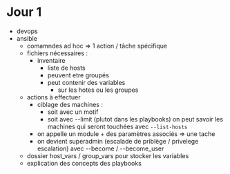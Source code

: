 # Jour 1 

* devops
* ansible 
    * comamndes ad hoc => 1 action / tâche spécifique 
    * fichiers nécessaires :
        * inventaire 
            * liste de hosts 
            * peuvent etre groupés 
            * peut contenir des variables 
                * sur les hotes ou les groupes 
    * actions à effectuer 
        * ciblage des machines :
            * soit avec un motif 
            * soit avec --limit (plutot dans les playbooks)
            on peut savoir les machines qui seront touchées avec `--list-hosts`
        * on appelle un module + des paramètres associés => une tache
        * on devient superadmin (escalade de priblège / privelege escalation) avec --become / --become_user
    * dossier host_vars / group_vars pour stocker les variables 
    * explication des concepts des playbooks